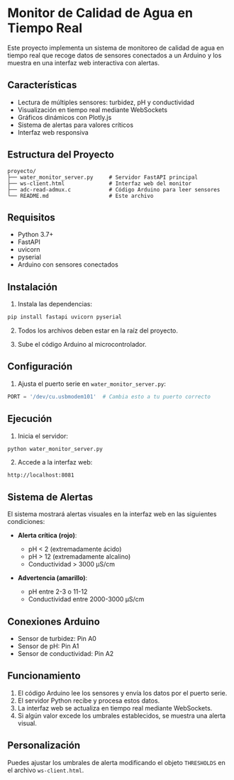 # Monitor de Calidad de Agua en Tiempo Real

Este proyecto implementa un sistema de monitoreo de calidad de agua en tiempo real que recoge datos de sensores conectados a un Arduino y los muestra en una interfaz web interactiva con alertas.

## Características

- Lectura de múltiples sensores: turbidez, pH y conductividad
- Visualización en tiempo real mediante WebSockets
- Gráficos dinámicos con Plotly.js
- Sistema de alertas para valores críticos
- Interfaz web responsiva

## Estructura del Proyecto

```
proyecto/
├── water_monitor_server.py     # Servidor FastAPI principal
├── ws-client.html              # Interfaz web del monitor
├── adc-read-admux.c            # Código Arduino para leer sensores
└── README.md                   # Este archivo
```

## Requisitos

- Python 3.7+
- FastAPI
- uvicorn
- pyserial
- Arduino con sensores conectados

## Instalación

1. Instala las dependencias:
```bash
pip install fastapi uvicorn pyserial
```

2. Todos los archivos deben estar en la raíz del proyecto.

3. Sube el código Arduino al microcontrolador.

## Configuración

1. Ajusta el puerto serie en `water_monitor_server.py`:
```python
PORT = '/dev/cu.usbmodem101'  # Cambia esto a tu puerto correcto
```

## Ejecución

1. Inicia el servidor:
```bash
python water_monitor_server.py
```

2. Accede a la interfaz web:
```
http://localhost:8081
```

## Sistema de Alertas

El sistema mostrará alertas visuales en la interfaz web en las siguientes condiciones:

- **Alerta crítica (rojo)**: 
  - pH < 2 (extremadamente ácido)
  - pH > 12 (extremadamente alcalino)
  - Conductividad > 3000 μS/cm

- **Advertencia (amarillo)**:
  - pH entre 2-3 o 11-12
  - Conductividad entre 2000-3000 μS/cm

## Conexiones Arduino

- Sensor de turbidez: Pin A0
- Sensor de pH: Pin A1
- Sensor de conductividad: Pin A2

## Funcionamiento

1. El código Arduino lee los sensores y envía los datos por el puerto serie.
2. El servidor Python recibe y procesa estos datos.
3. La interfaz web se actualiza en tiempo real mediante WebSockets.
4. Si algún valor excede los umbrales establecidos, se muestra una alerta visual.

## Personalización

Puedes ajustar los umbrales de alerta modificando el objeto `THRESHOLDS` en el archivo `ws-client.html`.